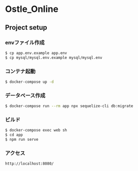 # Ostle_Online

## Project setup

### envファイル作成

```bash
$ cp app.env.example app.env
$ cp mysql/mysql.env.example mysql/mysql.env
```

### コンテナ起動

```bash
$ docker-compose up -d
```

### データベース作成
```bash
$ docker-compose run --rm app npx sequelize-cli db:migrate
```

### ビルド
```bash
$ docker-compose exec web sh
$ cd app
$ npm run serve
```

### アクセス
```bash
http://localhost:8080/
```
